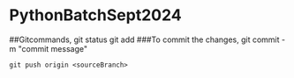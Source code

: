 # PythonBatchSept2024


##Gitcommands,
    git status
    git add <filename>
###To commit the changes,
    git commit -m "commit message"

    git push origin <sourceBranch>

